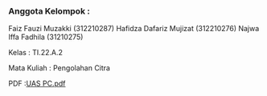 ### Anggota Kelompok :

Faiz Fauzi Muzakki (312210287)
Hafidza Dafariz Mujizat (312210276)
Najwa Iffa Fadhila (31210275)

Kelas : TI.22.A.2

Mata Kuliah : Pengolahan Citra

PDF  :[UAS PC.pdf](https://github.com/user-attachments/files/16115358/UAS.PC.pdf)

